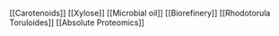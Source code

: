[[Carotenoids]]
[[Xylose]]
[[Microbial oil]]
[[Biorefinery]]
[[Rhodotorula Toruloides]]
[[Absolute Proteomics]]
